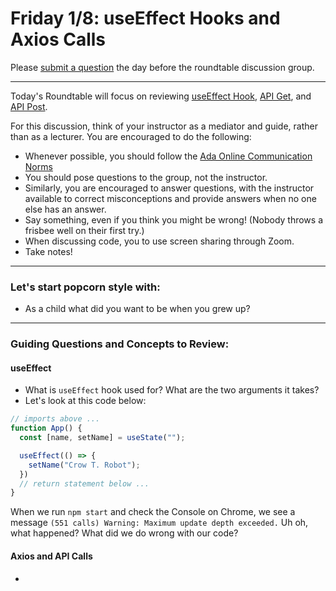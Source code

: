 # Friday 1/8: useEffect Hooks and Axios Calls

Please [submit a question](https://airtable.com/shrOEPwWbMZXxXlTt) the day before the roundtable discussion group.

---

Today's Roundtable will focus on reviewing [useEffect Hook](https://learn-2.galvanize.com/cohorts/2036/), [API Get](), and [API Post]().

For this discussion, think of your instructor as a mediator and guide, rather than as a lecturer. You are encouraged to do the following:

* Whenever possible, you should follow the [Ada Online Communication Norms](https://learn-2.galvanize.com/cohorts/2036/blocks/882/content_files/00-welcome-to-ada/02-wk01-online-communication-norms.md)
* You should pose questions to the group, not the instructor.
* Similarly, you are encouraged to answer questions, with the instructor available to correct misconceptions and provide answers when no one else has an answer.
* Say something, even if you think you might be wrong! (Nobody throws a frisbee well on their first try.)
* When discussing code, you to use screen sharing through Zoom.
* Take notes!

---

### Let's start popcorn style with:
* As a child what did you want to be when you grew up?

---

### Guiding Questions and Concepts to Review:

#### useEffect
* What is `useEffect` hook used for? What are the two arguments it takes?
* Let's look at this code below:

``` javascript
// imports above ...
function App() {
  const [name, setName] = useState("");

  useEffect(() => {
    setName("Crow T. Robot");
  })
  // return statement below ...
}
```

When we run `npm start` and check the Console on Chrome, we see a message `(551 calls) Warning: Maximum update depth exceeded.` Uh oh, what happened? What did we do wrong with our code?

#### Axios and API Calls
*